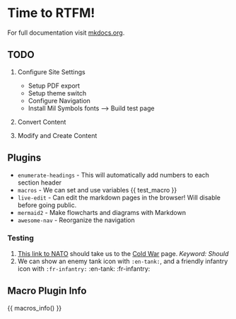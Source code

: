 # Time to RTFM!

For full documentation visit [mkdocs.org](https://www.mkdocs.org).

## TODO

1. Configure Site Settings

    * Setup PDF export
    * Setup theme switch
    * Configure Navigation
    * Install Mil Symbols fonts --> Build test page

2. Convert Content
3. Modify and Create Content

## Plugins

* `enumerate-headings` - This will automatically add numbers to each section header
* `macros` - We can set and use variables {{ test_macro }}
* `live-edit` - Can edit the markdown pages in the browser! Will disable before going public.
* `mermaid2` - Make flowcharts and diagrams with Markdown
* `awesome-nav` - Reorganize the navigation

### Testing

1. [This link to NATO](#NATO) should take us to the [Cold War](FCCW/FCCW.html) page. _Keyword: *Should*_
2. We can show an enemy tank icon with `:en-tank:`, and a friendly infantry icon with `:fr-infantry:`
:en-tank: :fr-infantry:

## Macro Plugin Info

{{ macros_info() }}